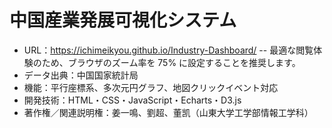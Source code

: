 # 中国産業発展可視化システム
- URL：https://ichimeikyou.github.io/Industry-Dashboard/
-- 最適な閲覧体験のため、ブラウザのズーム率を 75% に設定することを推奨します。
- データ出典：中国国家統計局
- 機能：平行座標系、多次元円グラフ、地図クリックイベント対応
- 開発技術：HTML・CSS・JavaScript・Echarts・D3.js
- 著作権／関連説明権：姜一鳴、劉超、董凯（山東大学工学部情報工学科）
